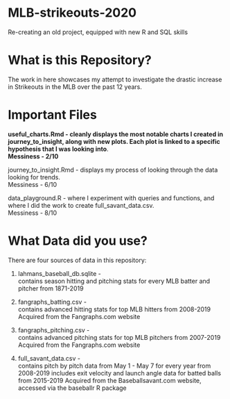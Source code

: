 # MLB-strikeouts-2020

Re-creating an old project, equipped with new R and SQL skills

# What is this Repository?

The work in here showcases my attempt to investigate the drastic increase in Strikeouts in the MLB over the past 12 years.

# Important Files

**useful_charts.Rmd - cleanly displays the most notable charts I created in journey_to_insight, along with new plots.
Each plot is linked to a specific hypothesis that I was looking into**.  
**Messiness - 2/10**  

journey_to_insight.Rmd - displays my process of looking through the data looking for trends.  
Messiness - 6/10  

data_playground.R - where I experiment with queries and functions, and where I did the work to create full_savant_data.csv.  
Messiness - 8/10  

# What Data did you use?

There are four sources of data in this repository:

1. lahmans_baseball_db.sqlite -  
contains season hitting and pitching stats for every MLB batter and pitcher from 1871-2019

2. fangraphs_batting.csv -  
contains advanced hitting stats for top MLB hitters from 2008-2019
Acquired from the Fangraphs.com website

3. fangraphs_pitching.csv -  
contains advanced pitching stats for top MLB pitchers from 2007-2019
Acquired from the Fangraphs.com website

4. full_savant_data.csv -  
contains pitch by pitch data from May 1 - May 7 for every year from 2008-2019
includes exit velocity and launch angle data for batted balls from 2015-2019
Acquired from the Baseballsavant.com website, accessed via the baseballr R package
